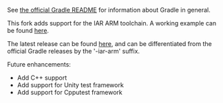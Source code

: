 See [the official Gradle README](https://github.com/gradle/gradle/blob/master/README.md) for information about Gradle in general.

This fork adds support for the IAR ARM toolchain.  A working example can be found [here](https://github.com/alliancels/gradle/tree/platform-native-iar/subprojects/docs/src/samples/native-binaries/iar-arm).

The latest release can be found [here](https://github.com/alliancels/gradle/releases), and can be differentiated from the official Gradle releases by the '-iar-arm' suffix.

Future enhancements:
- Add C++ support
- Add support for Unity test framework
- Add support for Cpputest framework
